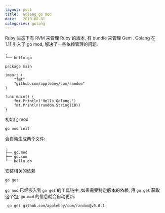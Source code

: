 ```yaml
---
layout: post
title:  Golang go mod
date:   2019-08-01
categories: golang
---
```


Ruby 生态下有 RVM 来管理 Ruby 的版本, 有 bundle 来管理 Gem .
Golang 在 1.11 引入了 go mod, 解决了一些依赖管理的问题.

```text
.
└── hello.go
```

```golang
package main

import (
	"fmt"
	"github.com/appleboy/com/random"
)

func main() {
	fmt.Println("Hello Golang.")
	fmt.Println(random.String(10))
}

```

初始化 mod 

```bash
go mod init
```

会自动生成两个文件:

```text
.
├── go.mod
├── go.sum
└── hello.go

```

安装相关的依赖

```bash
go get
```

`go mod` 已经嵌入到 `go get` 的工具链中, 如果需要特定版本的依赖, 用 `go get` 获取这个包, `go.mod` 的信息就会自动更新:

```bash
 go get github.com/appleboy/com/random@v0.0.1
```
